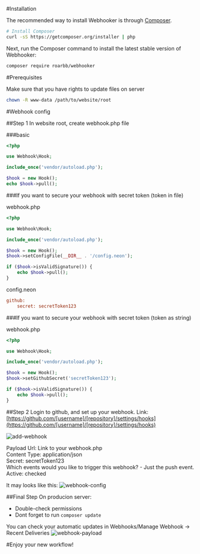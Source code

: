 #Installation

The recommended way to install Webhooker is through
[Composer](http://getcomposer.org).

```bash
# Install Composer
curl -sS https://getcomposer.org/installer | php
```

Next, run the Composer command to install the latest stable version of Webhooker:

```bash
composer require roarbb/webhooker
```

#Prerequisites

Make sure that you have rights to update files on server
```bash
chown -R www-data /path/to/website/root
```

#Webhook config

##Step 1
In website root, create webhook.php file

###basic

```php
<?php

use Webhook\Hook;

include_once('vendor/autoload.php');

$hook = new Hook();
echo $hook->pull();
```

###If you want to secure your webhook with secret token (token in file)

webhook.php
```php
<?php

use Webhook\Hook;

include_once('vendor/autoload.php');

$hook = new Hook();
$hook->setConfigFile(__DIR__ . '/config.neon');

if ($hook->isValidSignature()) {
    echo $hook->pull();
}
```

config.neon
```ini
github:
    secret: secretToken123
```

###If you want to secure your webhook with secret token (token as string)

webhook.php
```php
<?php

use Webhook\Hook;

include_once('vendor/autoload.php');

$hook = new Hook();
$hook->setGithubSecret('secretToken123');

if ($hook->isValidSignature()) {
    echo $hook->pull();
}
```

##Step 2
Login to github, and set up your webhook.
Link: [https://github.com/[username]/[repository]/settings/hooks](https://github.com/[username]/[repository]/settings/hooks)

![add-webhook](https://cloud.githubusercontent.com/assets/190549/5679146/d4d809fe-984e-11e4-822b-8ba210a48a15.png)

Payload Url: Link to your webhook.php  
Content Type: application/json  
Secret: secretToken123  
Which events would you like to trigger this webhook? - Just the push event.  
Active: checked  

It may looks like this:
![webhook-config](https://cloud.githubusercontent.com/assets/190549/5679147/d4da61c2-984e-11e4-9be4-e6a9163b7ee1.png)

##Final Step
On producion server:
* Double-check permissions
* Dont forget to run `composer update` 

You can check your automatic updates in Webhooks/Manage Webhook -> Recent Deliveries
![webhook-payload](https://cloud.githubusercontent.com/assets/190549/5679229/075b2838-9850-11e4-87d0-4539fb4d4315.png)


#Enjoy your new workflow!